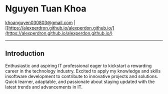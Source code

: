 # Nguyen Tuan Khoa

[khoanguyen030803@gmail.com](mailto:khoanguyen030803@gmail.com) | [[https://alexperdron.github.io/alexperdon.github.io/](https://alexperdron.github.io/alexperdon.github.io/)

---

## Introduction

Enthusiastic and aspiring IT professional eager to kickstart a rewarding career in the technology industry. Excited to apply my knowledge and skills insoftware development to contribute to innovative projects and solutions. Quick learner, adaptable, and passionate about staying updated with the latest trends and advancements in IT.
